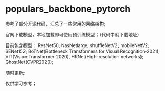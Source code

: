 # populars_backbone_pytorch
参考了部分开源代码，汇总了一些常用的网络架构;

官网下载模型，本地加载即可使用预训练模型；（代码中附下载地址）

目前包含模型：
ResNet50; 
NasNetlarge; 
shuffleNetV2; 
mobileNetV2; 
SENet152; 
BoTNet(Bottleneck Transformers for Visual Recognition-2021); 
VIT(Vision Transformer-2020), HRNet(High-resolution networks);
GhostNet(CVPR2020);

随时更新;

仅供学习参考；
